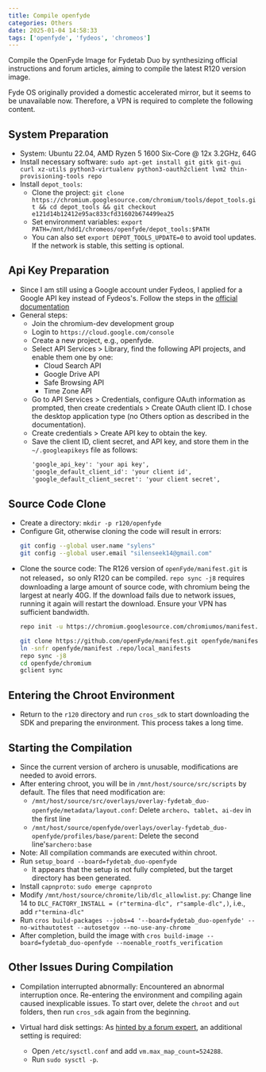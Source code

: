 ```yaml
---
title: Compile openfyde
categories: Others
date: 2025-01-04 14:58:33
tags: ['openfyde', 'fydeos', 'chromeos']
---
```



Compile the OpenFyde Image for Fydetab Duo by synthesizing official instructions and forum articles, aiming to compile the latest R120 version image.

<!-- 摘要部分 -->
<!-- more -->

Fyde OS originally provided a domestic accelerated mirror, but it seems to be unavailable now. Therefore, a VPN is required to complete the following content.

## System Preparation

- System: Ubuntu 22.04, AMD Ryzen 5 1600 Six-Core @ 12x 3.2GHz, 64G
- Install necessary software: `sudo apt-get install git gitk git-gui curl xz-utils python3-virtualenv python3-oauth2client lvm2 thin-provisioning-tools repo`
- Install `depot_tools`:
    + Clone the project: `git clone https://chromium.googlesource.com/chromium/tools/depot_tools.git && cd depot_tools && git checkout e121d14b12412e95ac833cfd31602b674499ea25`
    + Set environment variables: `export PATH=/mnt/hdd1/chromeos/openfyde/depot_tools:$PATH`
    + You can also set `export DEPOT_TOOLS_UPDATE=0` to avoid tool updates. If the network is stable, this setting is optional.

## Api Key Preparation
- Since I am still using a Google account under Fydeos, I applied for a Google API key instead of Fydeos's. Follow the steps in the [official documentation](https://www.chromium.org/developers/how-tos/api-keys/)
- General steps:
    + Join the chromium-dev development group
    + Login to `https://cloud.google.com/console`
    + Create a new project, e.g., openfyde.
    + Select API Services > Library, find the following API projects, and enable them one by one:
        * Cloud Search API
        * Google Drive API
        * Safe Browsing API
        * Time Zone API
    + Go to API Services > Credentials, configure OAuth information as prompted, then create credentials > Create OAuth client ID. I chose the desktop application type (no Others option as described in the documentation).
    + Create credentials > Create API key to obtain the key.
    + Save the client ID, client secret, and API key, and store them in the `~/.googleapikeys` file as follows:
        ```txt
        'google_api_key': 'your api key',
        'google_default_client_id': 'your client id',
        'google_default_client_secret': 'your client secret',
        ```

## Source Code Clone

- Create a directory: `mkdir -p r120/openfyde`
- Configure Git, otherwise cloning the code will result in errors:
    ```bash
    git config --global user.name "sylens"
    git config --global user.email "silenseek14@gmail.com"
    ```
- Clone the source code: The R126 version of `openFyde/manifest.git` is not released，so only R120 can be compiled. `repo sync -j8` requires downloading a large amount of source code, with chromium being the largest at nearly 40G. If the download fails due to network issues, running it again will restart the download. Ensure your VPN has sufficient bandwidth.
    ```bash
    repo init -u https://chromium.googlesource.com/chromiumos/manifest.git --repo-url https://chromium.googlesource.com/external/repo.git -b release-R120-15662.B

    git clone https://github.com/openFyde/manifest.git openfyde/manifest -b r120-dev
    ln -snfr openfyde/manifest .repo/local_manifests
    repo sync -j8
    cd openfyde/chromium
    gclient sync
    ```

## Entering the Chroot Environment

- Return to the `r120` directory and run `cros_sdk` to start downloading the SDK and preparing the environment. This process takes a long time.

## Starting the Compilation

- Since the current version of archero is unusable, modifications are needed to avoid errors.
- After entering chroot, you will be in `/mnt/host/source/src/scripts` by default. The files that need modification are:
    + `/mnt/host/source/src/overlays/overlay-fydetab_duo-openfyde/metadata/layout.conf`: Delete `archero`、`tablet`、`ai-dev` in the first line
    + `/mnt/host/source/openfyde/overlays/overlay-fydetab_duo-openfyde/profiles/base/parent`: Delete the second line's`archero:base`
- Note: All compilation commands are executed within chroot.
- Run `setup_board --board=fydetab_duo-openfyde`
    + It appears that the setup is not fully completed, but the target directory has been generated.
- Install `capnproto`: `sudo emerge capnproto`
- Modify `/mnt/host/source/chromite/lib/dlc_allowlist.py`: Change line 14 to `DLC_FACTORY_INSTALL = (r"termina-dlc", r"sample-dlc",)`, i.e., add `r"termina-dlc"`
- Run `cros build-packages --jobs=4 '--board=fydetab_duo-openfyde' --no-withautotest --autosetgov --no-use-any-chrome`
- After completion, build the image with `cros build-image --board=fydetab_duo-openfyde --noenable_rootfs_verification`

## Other Issues During Compilation

- Compilation interrupted abnormally: Encountered an abnormal interruption once. Re-entering the environment and compiling again caused inexplicable issues. To start over, delete the `chroot` and `out` folders, then run `cros_sdk` again from the beginning.

- Virtual hard disk settings: As [hinted by a forum expert](https://community.fydeos.com/t/topic/48326/14), an additional setting is required:
    + Open `/etc/sysctl.conf` and add `vm.max_map_count=524288`.
    + Run `sudo sysctl -p`.
